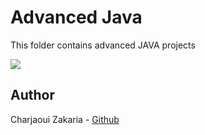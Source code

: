# Advanced Java

This folder contains advanced JAVA projects

<img src="https://cdn.worldvectorlogo.com/logos/java-4.svg">

## Author

Charjaoui Zakaria - [Github](https://github.com/Zakry27)
